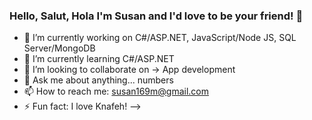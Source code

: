 ### Hello, Salut, Hola I'm Susan and I'd love to be your friend! 👋

- 🔭 I’m currently working on C#/ASP.NET, JavaScript/Node JS, SQL Server/MongoDB
- 🌱 I’m currently learning C#/ASP.NET
- 👯 I’m looking to collaborate on -> App development
- 💬 Ask me about anything... numbers
- 📫 How to reach me: susan169m@gmail.com
- ⚡ Fun fact: I love Knafeh!
-->
